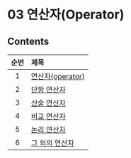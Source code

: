 # 03 연산자(Operator)

## Contents

| 순번 | 제목                                                                                                                                                                                                                                                                             |
| :--: | :------------------------------------------------------------------------------------------------------------------------------------------------------------------------------------------------------------------------------------------------------------------------------- |
|  1   | [연산자(operator)](<https://github.com/0xe82de/Study/blob/main/Java/%EC%9E%90%EB%B0%94%EC%9D%98%20%EC%A0%95%EC%84%9D/03%20%EC%97%B0%EC%82%B0%EC%9E%90(Operator)/1.%20%EC%97%B0%EC%82%B0%EC%9E%90(operator).md>)                                                                  |
|  2   | [단항 연산자](<https://github.com/0xe82de/Study/blob/main/Java/%EC%9E%90%EB%B0%94%EC%9D%98%20%EC%A0%95%EC%84%9D/03%20%EC%97%B0%EC%82%B0%EC%9E%90(Operator)/2.%20%EB%8B%A8%ED%95%AD%20%EC%97%B0%EC%82%B0%EC%9E%90.md#21-%EC%A6%9D%EA%B0%90-%EC%97%B0%EC%82%B0%EC%9E%90------->)   |
|  3   | [산술 연산자](<https://github.com/0xe82de/Study/blob/main/Java/%EC%9E%90%EB%B0%94%EC%9D%98%20%EC%A0%95%EC%84%9D/03%20%EC%97%B0%EC%82%B0%EC%9E%90(Operator)/3.%20%EC%82%B0%EC%88%A0%20%EC%97%B0%EC%82%B0%EC%9E%90.md#32-%EB%82%98%EB%A8%B8%EC%A7%80-%EC%97%B0%EC%82%B0%EC%9E%90>) |
|  4   | [비교 연산자](<https://github.com/0xe82de/Study/blob/main/Java/%EC%9E%90%EB%B0%94%EC%9D%98%20%EC%A0%95%EC%84%9D/03%20%EC%97%B0%EC%82%B0%EC%9E%90(Operator)/4.%20%EB%B9%84%EA%B5%90%20%EC%97%B0%EC%82%B0%EC%9E%90.md>)                                                            |
|  5   | [논리 연산자](<https://github.com/0xe82de/Study/blob/main/Java/%EC%9E%90%EB%B0%94%EC%9D%98%20%EC%A0%95%EC%84%9D/03%20%EC%97%B0%EC%82%B0%EC%9E%90(Operator)/5.%20%EB%85%BC%EB%A6%AC%20%EC%97%B0%EC%82%B0%EC%9E%90.md>)                                                            |
|  6   | [그 외의 연산자](<https://github.com/0xe82de/Study/blob/main/Java/%EC%9E%90%EB%B0%94%EC%9D%98%20%EC%A0%95%EC%84%9D/03%20%EC%97%B0%EC%82%B0%EC%9E%90(Operator)/6.%20%EA%B7%B8%20%EC%99%B8%EC%9D%98%20%EC%97%B0%EC%82%B0%EC%9E%90.md>)                                             |
